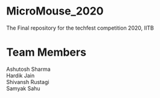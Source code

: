 # MicroMouse_2020
The Final repository for the techfest competition 2020, IITB
# Team Members
Ashutosh Sharma <br/>
Hardik Jain <br/>
Shivansh Rustagi <br/>
Samyak Sahu
